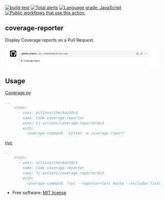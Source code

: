 [![build-test](https://github.com/tj-actions/coverage-reporter/workflows/build-test/badge.svg)](https://github.com/tj-actions/coverage-reporter/actions?query=workflow%3Abuild-test) [![Total alerts](https://img.shields.io/lgtm/alerts/g/tj-actions/coverage-reporter.svg?logo=lgtm&logoWidth=18)](https://lgtm.com/projects/g/tj-actions/coverage-reporter/alerts/) [![Language grade: JavaScript](https://img.shields.io/lgtm/grade/javascript/g/tj-actions/coverage-reporter.svg?logo=lgtm&logoWidth=18)](https://lgtm.com/projects/g/tj-actions/coverage-reporter/context:javascript) <a href="https://github.com/search?q=tj-actions+coverage-reporter+path%3A.github%2Fworkflows+language%3AYAML&type=code" target="_blank" title="Public workflows that use this action."><img src="https://img.shields.io/endpoint?url=https%3A%2F%2Fapi-tj-actions.vercel.app%2Fapi%2Fgithub-actions%2Fused-by%3Faction%3Dtj-actions%2Fcoverage-reporter%26badge%3Dtrue" alt="Public workflows that use this action."></a>

coverage-reporter
-----------------
Display Coverage reports on a Pull Request.

![](sample.png)

Usage
-----

[Coverage.py](https://github.com/nedbat/coveragepy)

```yaml
...
    steps:
      - uses: actions/checkout@v3
      - name: Code coverage-reporter
        uses: tj-actions/coverage-reporter@v3
        with:
          coverage-command: 'python -m coverage report'
```

[nyc](https://github.com/istanbuljs/nyc)

```yaml
...
    steps:
      - uses: actions/checkout@v3
      - name: Code coverage-reporter
        uses: tj-actions/coverage-reporter@v3
        with:
          coverage-command: "nyc --reporter=text mocha --exclude='fixtures' __tests__/*.js"
```

* Free software: [MIT license](LICENSE)

